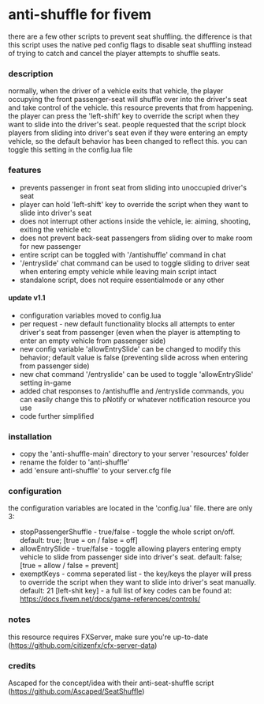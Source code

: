 # anti-shuffle for fivem
there are a few other scripts to prevent seat shuffling. the difference is that this script uses the native ped config flags to disable seat shuffling instead of trying to catch and cancel the player attempts to shuffle seats.

### description
normally, when the driver of a vehicle exits that vehicle, the player occupying the front passenger-seat will shuffle over into the driver's seat and take control of the vehicle. this resource prevents that from happening. the player can press the 'left-shift' key to override the script when they want to slide into the driver's seat. people requested that the script block players from sliding into driver's seat even if they were entering an empty vehicle, so the default behavior has been changed to reflect this. you can toggle this setting in the config.lua file

### features
* prevents passenger in front seat from sliding into unoccupied driver's seat
* player can hold 'left-shift' key to override the script when they want to slide into driver's seat
* does not interrupt other actions inside the vehicle, ie: aiming, shooting, exiting the vehicle etc
* does not prevent back-seat passengers from sliding over to make room for new passenger
* entire script can be toggled with '/antishuffle' command in chat
* '/entryslide' chat command can be used to toggle sliding to driver seat when entering empty vehicle while leaving main script intact
* standalone script, does not require essentialmode or any other

#### update v1.1
 * configuration variables moved to config.lua
 * per request - new default functionality blocks all attempts to enter driver's seat from passenger (even when the player is attempting to enter an empty vehicle from passenger side)
 * new config variable 'allowEntrySlide' can be changed to modify this behavior; default value is false (preventing slide across when entering from passenger side)
 * new chat command '/entryslide' can be used to toggle 'allowEntrySlide' setting in-game
 * added chat responses to /antishuffle and /entryslide commands, you can easily change this to pNotify or whatever notification resource you use
 * code further simplified

### installation
* copy the 'anti-shuffle-main' directory to your server 'resources' folder
* rename the folder to 'anti-shuffle'
* add 'ensure anti-shuffle' to your server.cfg file

### configuration
the configuration variables are located in the 'config.lua' file. there are only 3:
* stopPassengerShuffle  - true/false  - toggle the whole script on/off. default: true; [true = on / false = off]
* allowEntrySlide - true/false  - toggle allowing players entering empty vehicle to slide from passenger side into driver's seat. default: false; [true = allow / false = prevent]
* exemptKeys  - comma seperated list  - the key/keys the player will press to override the script when they want to slide into driver's seat manually. default: 21 [left-shit key]  - a full list of key codes can be found at: https://docs.fivem.net/docs/game-references/controls/

### notes
this resource requires FXServer, make sure you're up-to-date (https://github.com/citizenfx/cfx-server-data)

### credits
Ascaped for the concept/idea with their anti-seat-shuffle script (https://github.com/Ascaped/SeatShuffle)
